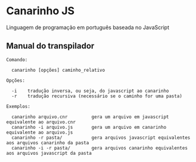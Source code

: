 # Canarinho JS

Linguagem de programação em português baseada no JavaScript

## Manual do transpilador

```
Comando:

  canarinho [opções] caminho_relativo

Opções:

  -i    tradução inversa, ou seja, do javascript ao canarinho
  -r    tradução recursiva (necessário se o caminho for uma pasta)

Exemplos:

  canarinho arquivo.cnr         gera um arquivo em javascript equivalente ao arquivo.cnr
  canarinho -i arquivo.js       gera um arquivo em canarinho equivalente ao arquivo.js
  canarinho -r pasta/           gera arquivos javascript equivalentes aos arquivos canarinho da pasta
  canarinho -i -r pasta/        gera arquivos canarinho equivalentes aos arquivos javascript da pasta
```